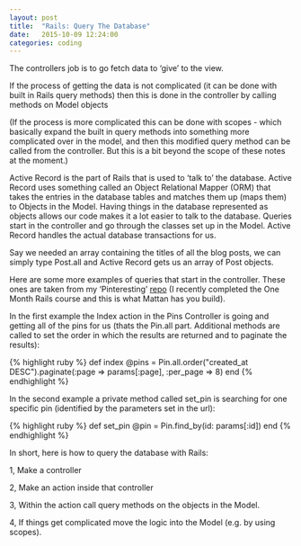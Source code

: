 ```yaml
---
layout: post
title:  "Rails: Query The Database"
date:   2015-10-09 12:24:00
categories: coding
---
```


The controllers job is to go fetch data to ‘give’ to the view.

If the process of getting the data is not complicated (it can be done with built in Rails query methods) then this is done in the controller by calling methods on Model objects

(If the process is more complicated this can be done with scopes - which basically expand the built in query methods into something more complicated over in the model, and then this modified query method can be called from the controller. But this is a bit beyond the scope of these notes at the moment.)

Active Record is the part of Rails that is used to ‘talk to’ the database. Active Record uses something called an Object Relational Mapper (ORM) that takes the entries in the database tables and matches them up (maps them) to Objects in the Model. Having things in the database represented as objects allows our code makes it a lot easier to talk to the database.  Queries start in the controller and go through the classes set up in the Model. Active Record handles the actual database transactions for us.

Say we needed an array containing the titles of all the blog posts, we can simply type Post.all and Active Record gets us an array of Post objects.

Here are some more examples of queries that start in the controller. These ones are taken from my ‘Pinteresting’ [repo](https://github.com/pjdmatts/pinteresting) (I recently completed the One Month Rails course and this is what Mattan has you build).

In the first example the Index action in the Pins Controller is going and getting all of the pins for us (thats the Pin.all part. Additional methods are called to set the order in which the results are returned and to paginate the results):

{% highlight ruby %}
def index
    @pins = Pin.all.order("created_at DESC").paginate(:page => params[:page], :per_page => 8)
end
{% endhighlight %}

In the second example a private method called set_pin is searching for one specific pin (identified by the parameters set in the url):

{% highlight ruby %}
def set_pin
    @pin = Pin.find_by(id: params[:id])
end
{% endhighlight %}

In short, here is how to query the database with Rails:

1, Make a controller

2, Make an action inside that controller

3, Within the action call query methods on the objects in the Model.

4, If things get complicated move the logic into the Model (e.g. by using scopes).



